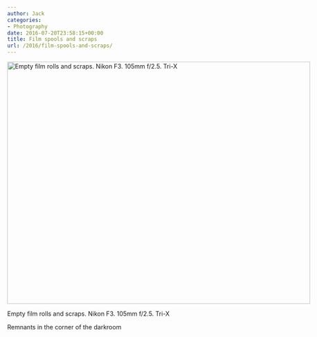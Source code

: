 ```yaml
---
author: Jack
categories:
- Photography
date: 2016-07-20T23:58:15+00:00
title: Film spools and scraps
url: /2016/film-spools-and-scraps/
---
```


<div id="attachment_5366" style="width: 710px" class="wp-caption alignright">
  <img class="size-large wp-image-5366" src="/wp-content/uploads/2016/07/2016-Roll-022_27_Film-1024x819.jpg" alt="Empty film rolls and scraps. Nikon F3. 105mm f/2.5. Tri-X" width="700" height="560" srcset="/wp-content/uploads/2016/07/2016-Roll-022_27_Film.jpg 1024w, /wp-content/uploads/2016/07/2016-Roll-022_27_Film-300x240.jpg 300w, /wp-content/uploads/2016/07/2016-Roll-022_27_Film-768x614.jpg 768w, /wp-content/uploads/2016/07/2016-Roll-022_27_Film-700x560.jpg 700w" sizes="(max-width: 700px) 100vw, 700px" />
  
  <p class="wp-caption-text">
    Empty film rolls and scraps. Nikon F3. 105mm f/2.5. Tri-X
  </p>
</div>

Remnants in the corner of the darkroom